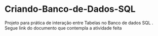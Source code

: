 # Criando-Banco-de-Dados-SQL
Projeto para prática de interação entre Tabelas no Banco de dados SQL .  Segue link do documento que contempla a atividade feita
